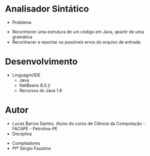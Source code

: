 # Analisador Sintático

* Problema
- Reconhecer uma estrutura de um código em Java, apartir de uma gramática
- Reconhecer e reportar os possíveis erros do arquivo de entrada.

# Desenvolvimento
* Linguagm/IDE
  - Java
  - NetBeans 8.0.2
  - Recursos do Java 1.8

# Autor 
* Lucas Barros Santos. Aluno do curso de Ciência da Computação - FACAPE - Petrolina-PE
* Disciplina 
 - Compiladores
 - Pfº Sérgio Faustino
